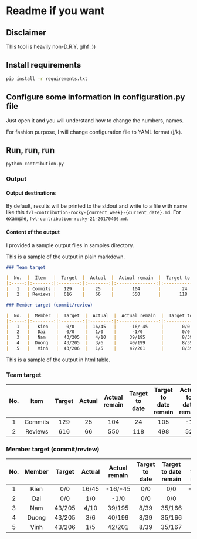 # Readme if you want

## Disclaimer

This tool is heavily non-D.R.Y, glhf :))

## Install requirements

```bash
pip install -r requirements.txt
```

## Configure some information in configuration.py file

Just open it and you will understand how to change the numbers, names.

For fashion purpose, I will change configuration file to YAML format (j/k).

## Run, run, run

```bash
python contribution.py
```

### Output

#### Output destinations

By default, results will be printed to the stdout and write to a file with name
like this `fvl-contribution-rocky-{current_week}-{current_date}.md`.
For example, `fvl-contribution-rocky-21-20170406.md`.

#### Content of the output

I provided a sample output files in samples directory.

This is a sample of the output in plain markdown.

```markdown
### Team target

|  No.  |  Item   |  Target  |  Actual  |  Actual remain  |  Target to date  |  Target to date remain  |  Actual to date remain  |
|:-----:|:-------:|:--------:|:--------:|:---------------:|:----------------:|:-----------------------:|:-----------------------:|
|   1   | Commits |   129    |    25    |       104       |        24        |           105           |           -1            |
|   2   | Reviews |   616    |    66    |       550       |       118        |           498           |           52            |

### Member target (commit/review)

|  No.  |  Member  |  Target  |  Actual  |  Actual remain  |  Target to date  |  Target to date remain  |  Actual to date remain  |
|:-----:|:--------:|:--------:|:--------:|:---------------:|:----------------:|:-----------------------:|:-----------------------:|
|   1   |   Kien   |   0/0    |  16/45   |     -16/-45     |       0/0        |           0/0           |         -16/-45         |
|   2   |   Dai    |   0/0    |   1/0    |      -1/0       |       0/0        |           0/0           |          -1/0           |
|   3   |   Nam    |  43/205  |   4/10   |     39/195      |       8/39       |         35/166          |          4/29           |
|   4   |  Duong   |  43/205  |   3/6    |     40/199      |       8/39       |         35/166          |          5/33           |
|   5   |   Vinh   |  43/206  |   1/5    |     42/201      |       8/39       |         35/167          |          7/34           |
```

This is a sample of the output in html table.

### Team target

|  No.  |  Item   |  Target  |  Actual  |  Actual remain  |  Target to date  |  Target to date remain  |  Actual to date remain  |
|:-----:|:-------:|:--------:|:--------:|:---------------:|:----------------:|:-----------------------:|:-----------------------:|
|   1   | Commits |   129    |    25    |       104       |        24        |           105           |           -1            |
|   2   | Reviews |   616    |    66    |       550       |       118        |           498           |           52            |

### Member target (commit/review)

|  No.  |  Member  |  Target  |  Actual  |  Actual remain  |  Target to date  |  Target to date remain  |  Actual to date remain  |
|:-----:|:--------:|:--------:|:--------:|:---------------:|:----------------:|:-----------------------:|:-----------------------:|
|   1   |   Kien   |   0/0    |  16/45   |     -16/-45     |       0/0        |           0/0           |         -16/-45         |
|   2   |   Dai    |   0/0    |   1/0    |      -1/0       |       0/0        |           0/0           |          -1/0           |
|   3   |   Nam    |  43/205  |   4/10   |     39/195      |       8/39       |         35/166          |          4/29           |
|   4   |  Duong   |  43/205  |   3/6    |     40/199      |       8/39       |         35/166          |          5/33           |
|   5   |   Vinh   |  43/206  |   1/5    |     42/201      |       8/39       |         35/167          |          7/34           |

